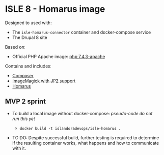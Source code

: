# ISLE 8 - Homarus image

Designed to used with:

* The `isle-homarus-connector` container and docker-compose service
* The Drupal 8 site

Based on:

* Official PHP Apache image: [php:7.4.3-apache](https://hub.docker.com/layers/php/library/php/7.4.3-apache/images/sha256-48dde1707d7dca2b701aa230344c58cb8ec5b0ce8e9dbceced65bec5ccd7d1d0?context=explore)

Contains and includes:

* [Composer](https://getcomposer.org/)
* [ImageMagick with JP2 support](https://launchpad.net/~lyrasis/+archive/ubuntu/imagemagick-jp2)
* [Homarus](https://github.com/Islandora/Crayfish/tree/dev/Homarus)

## MVP 2 sprint

* To build a local image without docker-compose: _pseudo-code do not run this yet_
  * `docker build -t islandoradevops/isle-homarus .`

* TO DO: Despite successful build, further testing is required to determine if the resulting container works, what happens and how to communicate with it.
